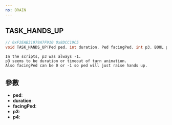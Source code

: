 ```yaml
---
ns: BRAIN
---
```

## TASK_HANDS_UP

```c
// 0xF2EAB31979A7F910 0x8DCC19C5
void TASK_HANDS_UP(Ped ped, int duration, Ped facingPed, int p3, BOOL p4);
```

```
In the scripts, p3 was always -1.  
p3 seems to be duration or timeout of turn animation.  
Also facingPed can be 0 or -1 so ped will just raise hands up.  
```

## 參數
* **ped**: 
* **duration**: 
* **facingPed**: 
* **p3**: 
* **p4**: 

